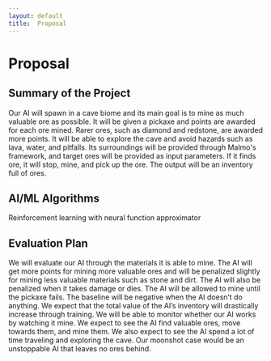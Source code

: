 ```yaml
---
layout: default
title:  Proposal
---
```


# Proposal

## Summary of the Project
Our AI will spawn in a cave biome and its main goal is to mine as much valuable ore as possible. It will be given a pickaxe and points are awarded for each ore mined. Rarer ores, such as diamond and redstone, are awarded more points. It will be able to explore the cave and avoid hazards such as lava, water, and pitfalls. Its surroundings will be provided through Malmo's framework, and target ores will be provided as input parameters. If it finds ore, it will stop, mine, and pick up the ore. The output will be an inventory full of ores.

## AI/ML Algorithms
Reinforcement learning with neural function approximator

## Evaluation Plan
We will evaluate our AI through the materials it is able to mine. The AI will get more points for mining more valuable ores and will be penalized slightly for mining less valuable materials such as stone and dirt. The AI will also be penalized when it takes damage or dies. The AI will be allowed to mine until the pickaxe fails. The baseline will be negative when the AI doesn’t do anything. We expect that the total value of the AI’s inventory will drastically increase through training. 
We will be able to monitor whether our AI works by watching it mine. We expect to see the AI find valuable ores, move towards them, and mine them. We also expect to see the AI spend a lot of time traveling and exploring the cave. Our moonshot case would be an unstoppable AI that leaves no ores behind.
